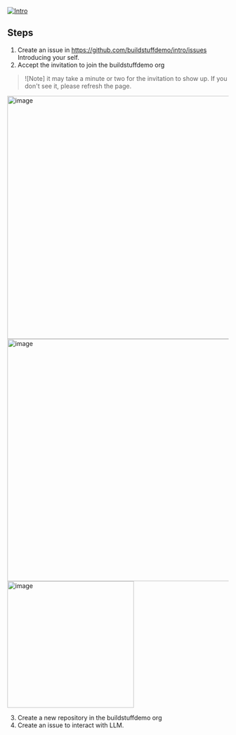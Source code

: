[![Intro](https://github.com/buildstuffdemo/intro/actions/workflows/intro.yml/badge.svg?event=issues)](https://github.com/buildstuffdemo/intro/actions/workflows/intro.yml)

## Steps
1. Create an issue in https://github.com/buildstuffdemo/intro/issues Introducing your self.
2. Accept the invitation to join the buildstuffdemo org
> ![Note]
> it may take a minute or two for the invitation to show up. If you don't see it, please refresh the page.
<img width="553" alt="image" src="https://github.com/buildstuffdemo/intro/assets/29655435/a04005d4-99bd-491f-bbc2-628931064567">
<img width="551" alt="image" src="https://github.com/buildstuffdemo/intro/assets/10250297/24736d71-c123-4d73-8802-b4c23c1701ef"><br>
<img width="288" alt="image" src="https://github.com/buildstuffdemo/intro/assets/10250297/7383d2d3-06fa-474b-8ef9-3eae269b2f84">

3. Create a new repository in the buildstuffdemo org
4. Create an issue to interact with LLM.
